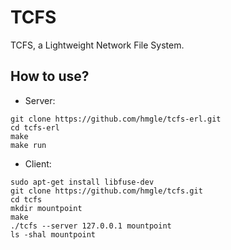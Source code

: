# TCFS

TCFS, a Lightweight Network File System.

## How to use?

- Server:

```
git clone https://github.com/hmgle/tcfs-erl.git
cd tcfs-erl
make
make run
```

- Client:

```
sudo apt-get install libfuse-dev
git clone https://github.com/hmgle/tcfs.git
cd tcfs
mkdir mountpoint
make
./tcfs --server 127.0.0.1 mountpoint
ls -shal mountpoint
```
